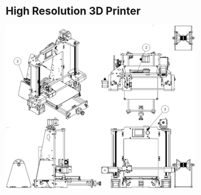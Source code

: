 # High Resolution 3D Printer

![](https://github.com/YazgacResearch/3DPrinter/blob/main/Images/design-1.png)
